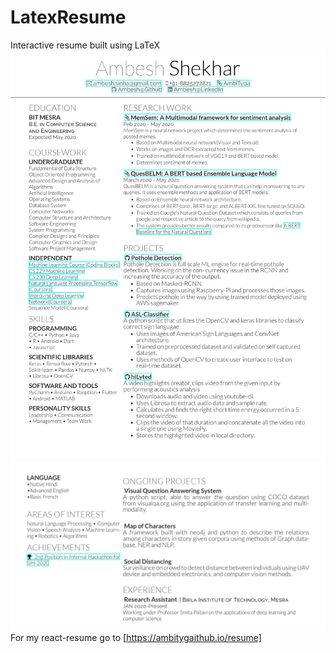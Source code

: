 # LatexResume
Interactive resume built using LaTeX
![Resume.pdf](/fonts/cv1.jpg)
![ResumeNew.pdf](/fonts/cv2.jpg)
For my react-resume go to [https://ambitygaithub.io/resume]